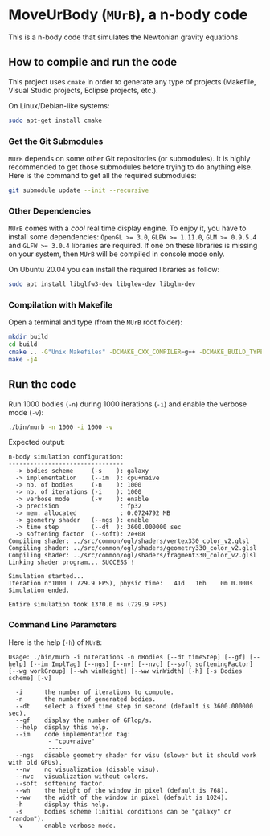 # MoveUrBody (`MUrB`), a n-body code

This is a n-body code that simulates the Newtonian gravity equations.

## How to compile and run the code

This project uses `cmake` in order to generate any type of projects (Makefile, 
Visual Studio projects, Eclipse projects, etc.).

On Linux/Debian-like systems:

```bash
sudo apt-get install cmake
```

### Get the Git Submodules

`MUrB` depends on some other Git repositories (or submodules). It is highly 
recommended to get those submodules before trying to do anything else. Here is 
the command to get all the required submodules:

```bash
git submodule update --init --recursive
```

### Other Dependencies

`MUrB` comes with a *cool* real time display engine. To enjoy it, you have to 
install some dependencies: `OpenGL >= 3.0`, `GLEW >= 1.11.0`, `GLM >= 0.9.5.4` 
and `GLFW >= 3.0.4` libraries are required. If one on these libraries is missing 
on your system, then `MUrB` will be compiled in console mode only.

On Ubuntu 20.04 you can install the required libraries as follow:

```bash
sudo apt install libglfw3-dev libglew-dev libglm-dev
```

### Compilation with Makefile

Open a terminal and type (from the `MUrB` root folder):

```bash
mkdir build
cd build
cmake .. -G"Unix Makefiles" -DCMAKE_CXX_COMPILER=g++ -DCMAKE_BUILD_TYPE=RelWithDebInfo -DCMAKE_CXX_FLAGS_RELWITHDEBINFO="-O3 -g" -DCMAKE_CXX_FLAGS="-Wall -funroll-loops -march=native"
make -j4
```

## Run the code

Run 1000 bodies (`-n`) during 1000 iterations (`-i`) and enable the verbose mode 
(`-v`):

```bash
./bin/murb -n 1000 -i 1000 -v
```

Expected output:

```
n-body simulation configuration:
--------------------------------
  -> bodies scheme     (-s    ): galaxy
  -> implementation    (--im  ): cpu+naive
  -> nb. of bodies     (-n    ): 1000
  -> nb. of iterations (-i    ): 1000
  -> verbose mode      (-v    ): enable
  -> precision                 : fp32
  -> mem. allocated            : 0.0724792 MB
  -> geometry shader   (--ngs ): enable
  -> time step         (--dt  ): 3600.000000 sec
  -> softening factor  (--soft): 2e+08
Compiling shader: ../src/common/ogl/shaders/vertex330_color_v2.glsl
Compiling shader: ../src/common/ogl/shaders/geometry330_color_v2.glsl
Compiling shader: ../src/common/ogl/shaders/fragment330_color_v2.glsl
Linking shader program... SUCCESS !

Simulation started...
Iteration n°1000 ( 729.9 FPS), physic time:   41d   16h    0m 0.000s
Simulation ended.

Entire simulation took 1370.0 ms (729.9 FPS)
```

### Command Line Parameters

Here is the help (`-h`) of `MUrB`:
```
Usage: ./bin/murb -i nIterations -n nBodies [--dt timeStep] [--gf] [--help] [--im ImplTag] [--ngs] [--nv] [--nvc] [--soft softeningFactor] [--wg workGroup] [--wh winHeight] [--ww winWidth] [-h] [-s Bodies scheme] [-v]

  -i      the number of iterations to compute.
  -n      the number of generated bodies.
  --dt    select a fixed time step in second (default is 3600.000000 sec).
  --gf    display the number of GFlop/s.
  --help  display this help.
  --im    code implementation tag:
           - "cpu+naive"
           ----
  --ngs   disable geometry shader for visu (slower but it should work with old GPUs).
  --nv    no visualization (disable visu).
  --nvc   visualization without colors.
  --soft  softening factor.
  --wh    the height of the window in pixel (default is 768).
  --ww    the width of the window in pixel (default is 1024).
  -h      display this help.
  -s      bodies scheme (initial conditions can be "galaxy" or "random").
  -v      enable verbose mode.
```

